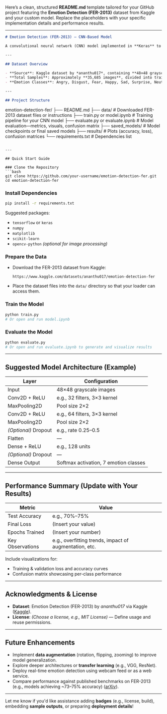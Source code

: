 Here’s a clean, structured **README.md** template tailored for your GitHub project featuring the **Emotion Detection (FER-2013)** dataset from Kaggle and your custom model. Replace the placeholders with your specific implementation details and performance results.

---

```markdown
# Emotion Detection (FER-2013) – CNN-Based Model

A convolutional neural network (CNN) model implemented in **Keras** to detect and classify facial expressions using the **Emotion Detection (FER-2013)** dataset.

---

## Dataset Overview

- **Source**: Kaggle dataset by *ananthu017*, containing **48×48 grayscale facial images** labeled across seven emotion categories :contentReference[oaicite:0]{index=0}.
- **Total Samples**: Approximately **35,685 images**, divided into training and testing sets :contentReference[oaicite:1]{index=1}.
- **Emotion Classes**: Angry, Disgust, Fear, Happy, Sad, Surprise, Neutral :contentReference[oaicite:2]{index=2}.

---

## Project Structure

```

emotion-detection-fer/
├── README.md
├── data/                        # Downloaded FER-2013 dataset files or instructions
├── train.py or model.ipynb      # Training pipeline for your CNN model
├── evaluate.py or evaluate.ipynb # Model evaluation—metrics, visuals, confusion matrix
├── saved\_models/                # Model checkpoints or final saved models
├── results/                     # Plots (accuracy, loss), confusion matrices
└── requirements.txt             # Dependencies list

````

---

## Quick Start Guide

### Clone the Repository
```bash
git clone https://github.com/your-username/emotion-detection-fer.git
cd emotion-detection-fer
````

### Install Dependencies

```bash
pip install -r requirements.txt
```

Suggested packages:

* `tensorflow` or `keras`
* `numpy`
* `matplotlib`
* `scikit-learn`
* `opencv-python` *(optional for image processing)*

### Prepare the Data

* Download the FER-2013 dataset from Kaggle:

  ```
  https://www.kaggle.com/datasets/ananthu017/emotion-detection-fer
  ```
* Place the dataset files into the `data/` directory so that your loader can access them.

### Train the Model

```bash
python train.py
# Or open and run model.ipynb
```

### Evaluate the Model

```bash
python evaluate.py
# Or open and run evaluate.ipynb to generate and visualize results
```

---

## Suggested Model Architecture (Example)

| Layer                | Configuration                         |
| -------------------- | ------------------------------------- |
| Input                | 48×48 grayscale images                |
| Conv2D + ReLU        | e.g., 32 filters, 3×3 kernel          |
| MaxPooling2D         | Pool size 2×2                         |
| Conv2D + ReLU        | e.g., 64 filters, 3×3 kernel          |
| MaxPooling2D         | Pool size 2×2                         |
| *(Optional)* Dropout | e.g., rate 0.25–0.5                   |
| Flatten              | —                                     |
| Dense + ReLU         | e.g., 128 units                       |
| *(Optional)* Dropout | —                                     |
| Dense Output         | Softmax activation, 7 emotion classes |

---

## Performance Summary (Update with Your Results)

| Metric           | Value                                                  |
| ---------------- | ------------------------------------------------------ |
| Test Accuracy    | e.g., 70%–75%                                          |
| Final Loss       | (Insert your value)                                    |
| Epochs Trained   | (Insert your number)                                   |
| Key Observations | e.g., overfitting trends, impact of augmentation, etc. |

Include visualizations for:

* Training & validation loss and accuracy curves
* Confusion matrix showcasing per-class performance

---

## Acknowledgments & License

* **Dataset**: Emotion Detection (FER-2013) by *ananthu017* via Kaggle ([Kaggle][1]).
* **License**: *(Choose a license, e.g., MIT License)* — Define usage and reuse permissions.

---

## Future Enhancements

* Implement **data augmentation** (rotation, flipping, zooming) to improve model generalization.
* Explore deeper architectures or **transfer learning** (e.g., VGG, ResNet).
* Deploy real-time emotion detection using webcam feed or as a web service.
* Compare performance against published benchmarks on FER-2013 (e.g., models achieving \~73–75% accuracy) ([arXiv][2]).

---

Let me know if you'd like assistance adding **badges** (e.g., license, build), embedding **sample outputs**, or preparing **deployment details**!

[1]: https://www.kaggle.com/datasets/ananthu017/emotion-detection-fer?utm_source=chatgpt.com "Emotion Detection - Kaggle"
[2]: https://arxiv.org/abs/1804.10892?utm_source=chatgpt.com "Local Learning with Deep and Handcrafted Features for Facial Expression Recognition"

